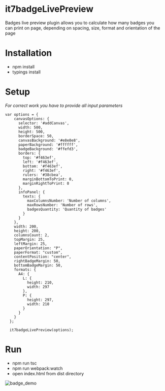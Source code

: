 # it7badgeLivePreview
Badges live preview plugin allows you to calculate how many badges you can print on page, depending on spacing, size, format and orientation of the page
# Installation
* npm install
* typings install

# Setup
*For correct work you have to provide all input parameters*
```
var options = {
    canvasOptions: {
      selector: '#addCanvas',
      width: 500,
      height: 500,
      borderSpace: 50,
      canvasBackground: '#e8e8e8',
      paperBackground: '#ffffff',
      badgeBackground: '#ffefd3',
      borders: {
        top: '#f463ef',
        left: '#f463ef',
        bottom: '#f463ef',
        right: '#f463ef',
        rulers: '#38cbea',
        marginBottomToPrint: 0,
        marginRightToPrint: 0
      },
      infoPanel: {
        texts: {
          maxColumnsNumber: 'Number of columns',
          maxRowsNumber: 'Number of rows',
          badgesQuantity: 'Quantity of badges'
        }
      }
    },
    width: 200,
    height: 200,
    columnsCount: 2,
    topMargin: 25,
    leftMargin: 25,
    paperOrientation: "P",
    paperFormat: "custom",
    contentPosition: "center",
    rightBadgeMargin: 50,
    bottomBadgeMargin: 50,
    formats: {
      A4: {
        L: {
          height: 210,
          width: 297
        },
        P: {
          height: 297,
          width: 210
        }
      }      
    }
  };
  
  it7badgeLivePreview(options);
```
# Run
* npm run tsc
* npm run webpack:watch
* open index.html from dist directory


![badge_demo](https://cloud.githubusercontent.com/assets/4949404/23385266/894f9388-fd57-11e6-89a1-8217cb4e570a.gif)
